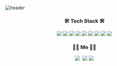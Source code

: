 ![header](https://capsule-render.vercel.app/api?type=slice&color=gradient&height=150&section=footer&text=Hi%20There&fontSize80)


<h3 align="center">🛠 Tech Stack 🛠</h3>

<p align="center">
  <img src="https://img.shields.io/badge/-JavaScript-333333?style=flat&logo=javascript" />  
  <img src="https://img.shields.io/badge/-TypeScript-333333?style=flat&logo=TypeScript&logoColor=007ACC" />
  <img src="https://img.shields.io/badge/-HTML5-333333?style=flat&logo=HTML5" />
  <img src="https://img.shields.io/badge/-CSS-333333?style=flat&logo=CSS3&logoColor=1572B6" />
  <img src="https://img.shields.io/badge/-React-333333?style=flat&logo=react" />
  <img src="https://img.shields.io/badge/-React%20Native-333333?style=flat&logo=react" />
  <img src="https://img.shields.io/badge/-MySQL-333333?style=flat&logo=mysql" />
  <img src="https://img.shields.io/badge/-MongoDB-333333?style=flat&logo=mongodb" />
  <img src="https://img.shields.io/badge/-PostgreSQL-333333?style=flat&logo=postgresql" />
</p>

<h3 align="center"> 🧑‍💻 Me 🧑‍💻 </h3>

<p align="center">
  <a href="https://ohbrian19.github.io/"><img src="https://img.shields.io/badge/Blog-11B48A?style=flat-square&logo=Blogger&logoColor=white&link=https://ohbrian19.github.io/"/></a>&nbsp
  <a href="https://www.linkedin.com/in/ohbrian12/"><img src="https://img.shields.io/badge/LinkedIn-0A66C2?style=flat-square&logo=LinkedIn&logoColor=white&link=https://www.linkedin.com/in/ohbrian1"/></a>
  <a href="mailto:ohbrian12@gmail.com"><img src="https://img.shields.io/badge/Gmail-d14836?style=flat-square&logo=Gmail&logoColor=white&link=ohbrian12@gmail.com"/></a>
</p>
